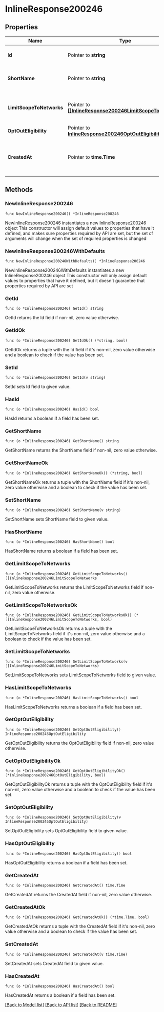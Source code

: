 # InlineResponse200246

## Properties

Name | Type | Description | Notes
------------ | ------------- | ------------- | -------------
**Id** | Pointer to **string** | ID of Early Access Feature | [optional] 
**ShortName** | Pointer to **string** | Name of Early Access Feature | [optional] 
**LimitScopeToNetworks** | Pointer to [**[]InlineResponse200246LimitScopeToNetworks**](InlineResponse200246LimitScopeToNetworks.md) | Networks assigned to the Early Access Feature | [optional] 
**OptOutEligibility** | Pointer to [**InlineResponse200246OptOutEligibility**](InlineResponse200246OptOutEligibility.md) |  | [optional] 
**CreatedAt** | Pointer to **time.Time** | Time when Early Access Feature was created | [optional] 

## Methods

### NewInlineResponse200246

`func NewInlineResponse200246() *InlineResponse200246`

NewInlineResponse200246 instantiates a new InlineResponse200246 object
This constructor will assign default values to properties that have it defined,
and makes sure properties required by API are set, but the set of arguments
will change when the set of required properties is changed

### NewInlineResponse200246WithDefaults

`func NewInlineResponse200246WithDefaults() *InlineResponse200246`

NewInlineResponse200246WithDefaults instantiates a new InlineResponse200246 object
This constructor will only assign default values to properties that have it defined,
but it doesn't guarantee that properties required by API are set

### GetId

`func (o *InlineResponse200246) GetId() string`

GetId returns the Id field if non-nil, zero value otherwise.

### GetIdOk

`func (o *InlineResponse200246) GetIdOk() (*string, bool)`

GetIdOk returns a tuple with the Id field if it's non-nil, zero value otherwise
and a boolean to check if the value has been set.

### SetId

`func (o *InlineResponse200246) SetId(v string)`

SetId sets Id field to given value.

### HasId

`func (o *InlineResponse200246) HasId() bool`

HasId returns a boolean if a field has been set.

### GetShortName

`func (o *InlineResponse200246) GetShortName() string`

GetShortName returns the ShortName field if non-nil, zero value otherwise.

### GetShortNameOk

`func (o *InlineResponse200246) GetShortNameOk() (*string, bool)`

GetShortNameOk returns a tuple with the ShortName field if it's non-nil, zero value otherwise
and a boolean to check if the value has been set.

### SetShortName

`func (o *InlineResponse200246) SetShortName(v string)`

SetShortName sets ShortName field to given value.

### HasShortName

`func (o *InlineResponse200246) HasShortName() bool`

HasShortName returns a boolean if a field has been set.

### GetLimitScopeToNetworks

`func (o *InlineResponse200246) GetLimitScopeToNetworks() []InlineResponse200246LimitScopeToNetworks`

GetLimitScopeToNetworks returns the LimitScopeToNetworks field if non-nil, zero value otherwise.

### GetLimitScopeToNetworksOk

`func (o *InlineResponse200246) GetLimitScopeToNetworksOk() (*[]InlineResponse200246LimitScopeToNetworks, bool)`

GetLimitScopeToNetworksOk returns a tuple with the LimitScopeToNetworks field if it's non-nil, zero value otherwise
and a boolean to check if the value has been set.

### SetLimitScopeToNetworks

`func (o *InlineResponse200246) SetLimitScopeToNetworks(v []InlineResponse200246LimitScopeToNetworks)`

SetLimitScopeToNetworks sets LimitScopeToNetworks field to given value.

### HasLimitScopeToNetworks

`func (o *InlineResponse200246) HasLimitScopeToNetworks() bool`

HasLimitScopeToNetworks returns a boolean if a field has been set.

### GetOptOutEligibility

`func (o *InlineResponse200246) GetOptOutEligibility() InlineResponse200246OptOutEligibility`

GetOptOutEligibility returns the OptOutEligibility field if non-nil, zero value otherwise.

### GetOptOutEligibilityOk

`func (o *InlineResponse200246) GetOptOutEligibilityOk() (*InlineResponse200246OptOutEligibility, bool)`

GetOptOutEligibilityOk returns a tuple with the OptOutEligibility field if it's non-nil, zero value otherwise
and a boolean to check if the value has been set.

### SetOptOutEligibility

`func (o *InlineResponse200246) SetOptOutEligibility(v InlineResponse200246OptOutEligibility)`

SetOptOutEligibility sets OptOutEligibility field to given value.

### HasOptOutEligibility

`func (o *InlineResponse200246) HasOptOutEligibility() bool`

HasOptOutEligibility returns a boolean if a field has been set.

### GetCreatedAt

`func (o *InlineResponse200246) GetCreatedAt() time.Time`

GetCreatedAt returns the CreatedAt field if non-nil, zero value otherwise.

### GetCreatedAtOk

`func (o *InlineResponse200246) GetCreatedAtOk() (*time.Time, bool)`

GetCreatedAtOk returns a tuple with the CreatedAt field if it's non-nil, zero value otherwise
and a boolean to check if the value has been set.

### SetCreatedAt

`func (o *InlineResponse200246) SetCreatedAt(v time.Time)`

SetCreatedAt sets CreatedAt field to given value.

### HasCreatedAt

`func (o *InlineResponse200246) HasCreatedAt() bool`

HasCreatedAt returns a boolean if a field has been set.


[[Back to Model list]](../README.md#documentation-for-models) [[Back to API list]](../README.md#documentation-for-api-endpoints) [[Back to README]](../README.md)


